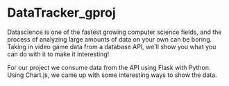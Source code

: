 # DataTracker_gproj

Datascience is one of the fastest growing computer science fields, and the process of analyzing large amounts of data on your own can be boring. Taking in video game data from a database API, we'll show you what you can do with it to make it interesting!

For our project we consume data from the API using Flask with Python. Using Chart.js, we came up with some interesting ways to show the data.

